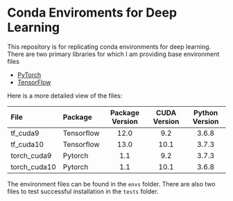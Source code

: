 # Conda Enviroments for Deep Learning

This repository is for replicating conda environments for deep learning. There are two primary libraries for which I am providing base environment files

* [PyTorch](https://pytorch.org/)
* [TensorFlow](https://www.tensorflow.org/)

Here is a more detailed view of the files:

| File         	| Package    	| Package Version 	| CUDA Version 	| Python Version 	|
|:--------------	|:------------	|:-----------------:	|:--------------:	|:----------------:|
| tf_cuda9     	| Tensorflow 	| 12.0            	| 9.2          	| 3.6.8          	|
| tf_cuda10    	| Tensorflow 	| 13.0            	| 10.1         	| 3.7.3          	|
| torch_cuda9  	| Pytorch    	| 1.1             	| 9.2          	| 3.7.3          	|
| torch_cuda10 	| Pytorch    	| 1.1             	| 10.1         	| 3.6.8          	|

The environment files can be found in the `envs` folder. There are also two files to test successful installation in the `tests` folder.